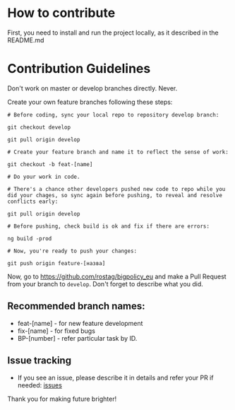 # How to contribute

First, you need to install and run the project locally, as it described in the README.md

# Contribution Guidelines

Don't work on master or develop branches directly. Never.

Create your own feature branches following these steps:

```
# Before coding, sync your local repo to repository develop branch:

git checkout develop

git pull origin develop

# Create your feature branch and name it to reflect the sense of work:

git checkout -b feat-[name]

# Do your work in code.

# There's a chance other developers pushed new code to repo while you did your chages, so sync again before pushing, to reveal and resolve conflicts early:

git pull origin develop

# Before pushing, check build is ok and fix if there are errors:

ng build -prod

# Now, you're ready to push your changes:

git push origin feature-[назва]
```

Now, go to https://github.com/rostag/bigpolicy_eu and make a Pull Request from your branch to `develop`. Don't forget to describe what you did.

## Recommended branch names:

* feat-[name] - for new feature development
* fix-[name] - for fixed bugs
* BP-[number] - refer particular task by ID.

## Issue tracking

* If you see an issue, please describe it in details and refer your PR if needed: [issues](https://github.com/rostag/bigpolicy_eu/issues)

Thank you for making future brighter!
